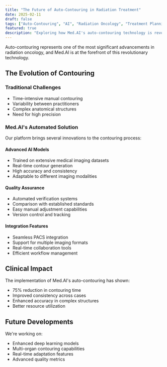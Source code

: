 ```yaml
---
title: "The Future of Auto-Contouring in Radiation Treatment"
date: 2025-02-11
draft: false
tags: ["Auto-Contouring", "AI", "Radiation Oncology", "Treatment Planning"]
featured: true
description: "Exploring how Med.AI's auto-contouring technology is revolutionizing radiation treatment planning."
---
```


Auto-contouring represents one of the most significant advancements in radiation oncology, and Med.AI is at the forefront of this revolutionary technology.

## The Evolution of Contouring

### Traditional Challenges
- Time-intensive manual contouring
- Variability between practitioners
- Complex anatomical structures
- Need for high precision

### Med.AI's Automated Solution

Our platform brings several innovations to the contouring process:

#### Advanced AI Models
- Trained on extensive medical imaging datasets
- Real-time contour generation
- High accuracy and consistency
- Adaptable to different imaging modalities

#### Quality Assurance
- Automated verification systems
- Comparison with established standards
- Easy manual adjustment capabilities
- Version control and tracking

#### Integration Features
- Seamless PACS integration
- Support for multiple imaging formats
- Real-time collaboration tools
- Efficient workflow management

## Clinical Impact

The implementation of Med.AI's auto-contouring has shown:
- 75% reduction in contouring time
- Improved consistency across cases
- Enhanced accuracy in complex structures
- Better resource utilization

## Future Developments

We're working on:
- Enhanced deep learning models
- Multi-organ contouring capabilities
- Real-time adaptation features
- Advanced quality metrics